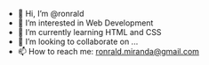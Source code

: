 - 👋 Hi, I’m @ronrald
- 👀 I’m interested in Web Development
- 🌱 I’m currently learning HTML and CSS
- 💞️ I’m looking to collaborate on ...
- 📫 How to reach me: ronrald.miranda@gmail.com

<!---
ronrald/ronrald is a ✨ special ✨ repository because its `README.md` (this file) appears on your GitHub profile.
You can click the Preview link to take a look at your changes.
--->
